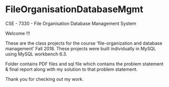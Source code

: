 # FileOrganisationDatabaseMgmt

CSE - 7330 - File Organisation Database Management System

Welcome !!!

These are the class projects for the course 'file-organization and database management' Fall 2018. 
These projects were built individually in MySQL using MySQL workbench 6.3.

Folder contains PDF files and sql file which contains the problem statement & final report along with my solution to that problem statement.

Thank you for checking out my work.
